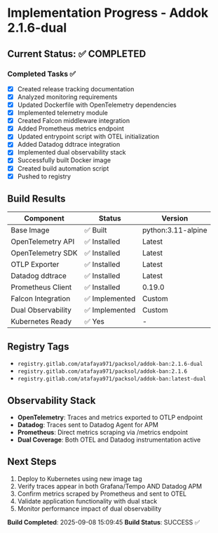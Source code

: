 # Implementation Progress - Addok 2.1.6-dual

## Current Status: ✅ COMPLETED

### Completed Tasks ✅
- [x] Created release tracking documentation
- [x] Analyzed monitoring requirements  
- [x] Updated Dockerfile with OpenTelemetry dependencies
- [x] Implemented telemetry module
- [x] Created Falcon middleware integration
- [x] Added Prometheus metrics endpoint
- [x] Updated entrypoint script with OTEL initialization
- [x] Added Datadog ddtrace integration
- [x] Implemented dual observability stack
- [x] Successfully built Docker image
- [x] Created build automation script
- [x] Pushed to registry

## Build Results

| Component | Status | Version |
|-----------|--------|---------|
| Base Image | ✅ Built | python:3.11-alpine |
| OpenTelemetry API | ✅ Installed | Latest |
| OpenTelemetry SDK | ✅ Installed | Latest |
| OTLP Exporter | ✅ Installed | Latest |
| Datadog ddtrace | ✅ Installed | Latest |
| Prometheus Client | ✅ Installed | 0.19.0 |
| Falcon Integration | ✅ Implemented | Custom |
| Dual Observability | ✅ Implemented | Custom |
| Kubernetes Ready | ✅ Yes | - |

## Registry Tags
- `registry.gitlab.com/atafaya971/packsol/addok-ban:2.1.6-dual`
- `registry.gitlab.com/atafaya971/packsol/addok-ban:2.1.6`
- `registry.gitlab.com/atafaya971/packsol/addok-ban:latest-dual`

## Observability Stack
- **OpenTelemetry**: Traces and metrics exported to OTLP endpoint
- **Datadog**: Traces sent to Datadog Agent for APM
- **Prometheus**: Direct metrics scraping via /metrics endpoint
- **Dual Coverage**: Both OTEL and Datadog instrumentation active

## Next Steps
1. Deploy to Kubernetes using new image tag
2. Verify traces appear in both Grafana/Tempo AND Datadog APM
3. Confirm metrics scraped by Prometheus and sent to OTEL
4. Validate application functionality with dual stack
5. Monitor performance impact of dual observability

**Build Completed**: 2025-09-08 15:09:45
**Build Status**: SUCCESS ✅
